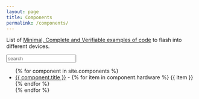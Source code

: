 ```yaml
---
layout: page
title: Components
permalink: /components/
---
```


List of [Minimal, Complete and Verifiable examples of code](https://stackoverflow.com/help/mcve) to flash into different devices.

<input type="text" class="searchbar" placeholder="search" id="search">

<ul>
{% for component in site.components %}
  <li class="searchable" data-index="{{ component.title | downcase }} {% for item in component.hardware %}{{ item | downcase }} {% endfor %}">
    <a href="{{ component.url }}">{{ component.title }}</a>
      -
      {% for item in component.hardware %}
        {{ item }}
      {% endfor %}
  </li>
{% endfor %}
</ul>
